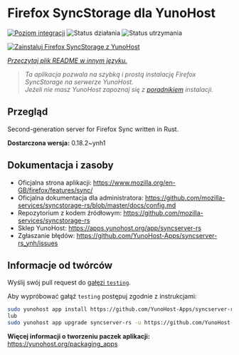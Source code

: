 <!--
To README zostało automatycznie wygenerowane przez <https://github.com/YunoHost/apps/tree/master/tools/readme_generator>
Nie powinno być ono edytowane ręcznie.
-->

# Firefox SyncStorage dla YunoHost

[![Poziom integracji](https://apps.yunohost.org/badge/integration/syncserver-rs)](https://ci-apps.yunohost.org/ci/apps/syncserver-rs/)
![Status działania](https://apps.yunohost.org/badge/state/syncserver-rs)
![Status utrzymania](https://apps.yunohost.org/badge/maintained/syncserver-rs)

[![Zainstaluj Firefox SyncStorage z YunoHost](https://install-app.yunohost.org/install-with-yunohost.svg)](https://install-app.yunohost.org/?app=syncserver-rs)

*[Przeczytaj plik README w innym języku.](./ALL_README.md)*

> *Ta aplikacja pozwala na szybką i prostą instalację Firefox SyncStorage na serwerze YunoHost.*  
> *Jeżeli nie masz YunoHost zapoznaj się z [poradnikiem](https://yunohost.org/install) instalacji.*

## Przegląd

Second-generation server for Firefox Sync written in Rust.


**Dostarczona wersja:** 0.18.2~ynh1
## Dokumentacja i zasoby

- Oficjalna strona aplikacji: <https://www.mozilla.org/en-GB/firefox/features/sync/>
- Oficjalna dokumentacja dla administratora: <https://github.com/mozilla-services/syncstorage-rs/blob/master/docs/config.md>
- Repozytorium z kodem źródłowym: <https://github.com/mozilla-services/syncstorage-rs>
- Sklep YunoHost: <https://apps.yunohost.org/app/syncserver-rs>
- Zgłaszanie błędów: <https://github.com/YunoHost-Apps/syncserver-rs_ynh/issues>

## Informacje od twórców

Wyślij swój pull request do [gałęzi `testing`](https://github.com/YunoHost-Apps/syncserver-rs_ynh/tree/testing).

Aby wypróbować gałąź `testing` postępuj zgodnie z instrukcjami:

```bash
sudo yunohost app install https://github.com/YunoHost-Apps/syncserver-rs_ynh/tree/testing --debug
lub
sudo yunohost app upgrade syncserver-rs -u https://github.com/YunoHost-Apps/syncserver-rs_ynh/tree/testing --debug
```

**Więcej informacji o tworzeniu paczek aplikacji:** <https://yunohost.org/packaging_apps>
